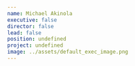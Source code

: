 ```yaml
---
name: Michael Akinola
executive: false
director: false
lead: false
position: undefined
project: undefined
image: ../assets/default_exec_image.png
---
```


